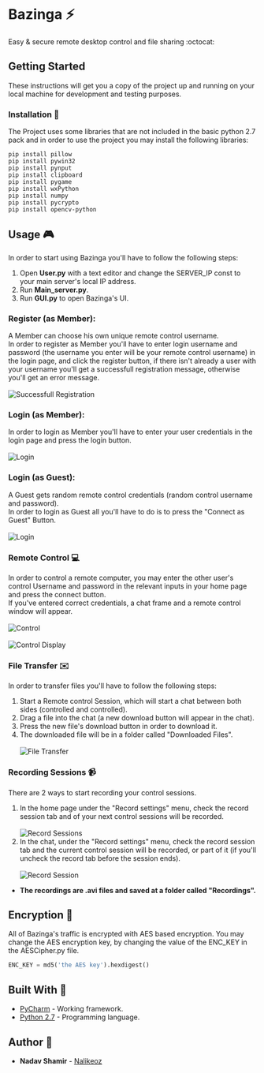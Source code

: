 # Bazinga :zap:
Easy & secure remote desktop control and file sharing :octocat:

## Getting Started
These instructions will get you a copy of the project up and running on your local machine for development and testing purposes.

### Installation :minidisc:
The Project uses some libraries that are not included in the basic python 2.7 pack and
in order to use the project you may install the following libraries:
```
pip install pillow
pip install pywin32
pip install pynput
pip install clipboard
pip install pygame
pip install wxPython
pip install numpy
pip install pycrypto
pip install opencv-python
```

## Usage :video_game:
In order to start using Bazinga you'll have to follow the following steps:
1. Open **User.py** with a text editor and change the SERVER_IP const to your main server's local IP address.
2. Run **Main_server.py**.
3. Run **GUI.py** to open Bazinga's UI.

### Register (as Member): 
A Member can choose his own unique remote control username.</br>
In order to register as Member you'll have to enter login username and password (the username you enter will be your remote control username) in the login page, and click the register button, if there isn't already a user with your username you'll get a successfull
registration message, otherwise you'll get an error message.
</br></br>
![Successfull Registration](https://github.com/Nalikeoz/Bazinga/blob/master/images/Successfull_Registration.jpg)

### Login (as Member):
In order to login as Member you'll have to enter your user credentials in the login page and press the login button.
</br></br>
![Login](https://github.com/Nalikeoz/Bazinga/blob/master/images/Login.jpg)

### Login (as Guest):
A Guest gets random remote control credentials (random control username and password).</br>
In order to login as Guest all you'll have to do is to press the "Connect as Guest" Button.
</br></br>
![Login](https://github.com/Nalikeoz/Bazinga/blob/master/images/Guest_Login.jpg)

### Remote Control :computer:
In order to control a remote computer, you may enter the other user's control Username and password
in the relevant inputs in your home page and press the connect button.</br>
If you've entered correct credentials, a chat frame and a remote control window will appear.
</br></br>
![Control](https://github.com/Nalikeoz/Bazinga/blob/master/images/Control.jpg)
</br></br>
![Control Display](https://github.com/Nalikeoz/Bazinga/blob/master/images/control_display.jpg)

### File Transfer :envelope:
In order to transfer files you'll have to follow the following steps:
1. Start a Remote control Session, which will start a chat between both sides (controlled and controlled).
2. Drag a file into the chat (a new download button will appear in the chat).
3. Press the new file's download button in order to download it.
4. The downloaded file will be in a folder called "Downloaded Files".
</br></br>
![File Transfer](https://github.com/Nalikeoz/Bazinga/blob/master/images/file_transfer.jpg)

### Recording Sessions :video_camera:
There are 2 ways to start recording your control sessions.
1. In the home page under the "Record settings" menu, check the record session tab and of your next control sessions will be recorded.
</br></br>
![Record Sessions](https://github.com/Nalikeoz/Bazinga/blob/master/images/record_all_sessions.jpg)
2. In the chat, under the "Record settings" menu, check the record session tab and the current control session will be recorded, or part of it (if you'll uncheck the record tab before the session ends).
</br></br>
![Record Session](https://github.com/Nalikeoz/Bazinga/blob/master/images/record_session.jpg)
* **The recordings are .avi files and saved at a folder called "Recordings".**

## Encryption :closed_lock_with_key:
All of Bazinga's traffic is encrypted with AES based encryption.
You may change the AES encryption key, by changing the value of the ENC_KEY in the AESCipher.py file.
</br>
```python
ENC_KEY = md5('the AES key').hexdigest()
```

## Built With :hammer:
* [PyCharm](https://www.jetbrains.com/pycharm/) - Working framework.
* [Python 2.7](https://www.python.org/)         - Programming language.

## Author :pencil:
* **Nadav Shamir** - [Nalikeoz](https://github.com/Nalikeoz)
